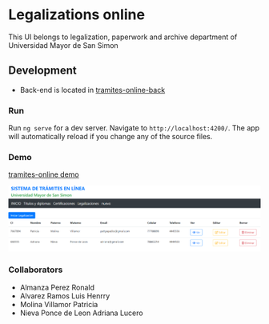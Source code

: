 # Legalizations online

This UI belongs to legalization, paperwork and archive department of Universidad Mayor de San Simon

## Development
- Back-end is located in [tramites-online-back](https://github.com/pattyt0/tramites-online-back)

### Run
Run `ng serve` for a dev server. Navigate to `http://localhost:4200/`. The app will automatically reload if you change any of the source files.

### Demo
[tramites-online demo](https://www.youtube.com/watch?v=pfymPIjGo4E)

![img.png](img.png)

### Collaborators
- Almanza Perez Ronald
- Alvarez Ramos Luis Henrry
- Molina Villamor Patricia  
- Nieva Ponce de Leon Adriana Lucero
